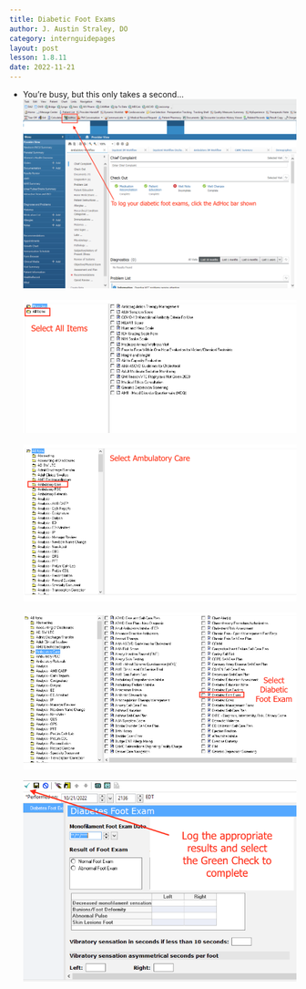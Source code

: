 ```yaml
---
title: Diabetic Foot Exams
author: J. Austin Straley, DO
category: internguidepages
layout: post
lesson: 1.8.11
date: 2022-11-21
---
```


<html>
    <meta charset="UTF-8">
    <meta name="viewport" content="width=device-width, initial-scale=1">
    <link href="{{site.baseurl}}/assets/grid/bootstrap-grid.min.css" rel="stylesheet">
    <link href="{{site.baseurl}}/assets/grid/grid.css" rel="stylesheet">
    <link rel="stylesheet" href="{{site.baseurl}}/assets/gitbook/gitbook-plugin-fontsettings/website.css">
    <link rel="stylesheet" href="{{site.baseurl}}/assets/gitbook/gitbook-plugin-search-pro/search.css">
    <link rel="stylesheet" href="{{site.baseurl}}/assets/gitbook/gitbook-plugin-back-to-top-button/plugin.css">
    <link rel="stylesheet" href="{{site.baseurl}}/assets/gitbook/style.css">
    <link rel="stylesheet" href="{{site.baseurl}}/assets/gitbook/rouge/{{ site.syntax_highlighter_style | default: 'colorful' }}.css">
    <meta name="HandheldFriendly" content="true"/>
    <meta name="viewport" content="width=device-width, initial-scale=1, user-scalable=no">
    <meta name="apple-mobile-web-app-capable" content="yes">
    <meta name="apple-mobile-web-app-status-bar-style" content="black">
    <link rel="apple-touch-icon-precomposed" sizes="152x152" href="{{site.baseurl}}/assets/gitbook/images/apple-touch-icon-precomposed-152.png">
    <link rel="shortcut icon" href="{{site.baseurl}}/{{site.favicon_path}}" type="image/x-icon">
</html>

- You’re busy, but this only takes a second…<br>
![Picture 1](/assets/images/internguidepages/1.8/1.8.11-picture1.png)
    <br><br>
![Picture 2](/assets/images/internguidepages/1.8/1.8.11-picture2.png)
    <br><br>
![Picture 3](/assets/images/internguidepages/1.8/1.8.11-picture3.png)
    <br><br>
![Picture 4](/assets/images/internguidepages/1.8/1.8.11-picture4.png)
    <br><br>
![Picture 5](/assets/images/internguidepages/1.8/1.8.11-picture5.png)
    <br><br>